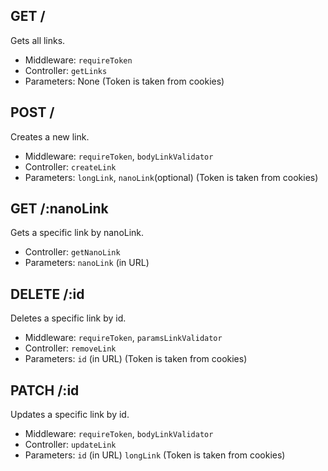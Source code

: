 ## GET / 
Gets all links.
- Middleware: `requireToken`
- Controller: `getLinks`
- Parameters: None (Token is taken from cookies)

## POST /
Creates a new link.
- Middleware: `requireToken`, `bodyLinkValidator`
- Controller: `createLink`
- Parameters: `longLink`, `nanoLink`(optional) (Token is taken from cookies)

## GET /:nanoLink
Gets a specific link by nanoLink.
- Controller: `getNanoLink`
- Parameters: `nanoLink` (in URL)

## DELETE /:id
Deletes a specific link by id.
- Middleware: `requireToken`, `paramsLinkValidator`
- Controller: `removeLink`
- Parameters: `id` (in URL) (Token is taken from cookies)

## PATCH /:id
Updates a specific link by id.
- Middleware: `requireToken`, `bodyLinkValidator`
- Controller: `updateLink`
- Parameters: `id` (in URL) `longLink` (Token is taken from cookies)

